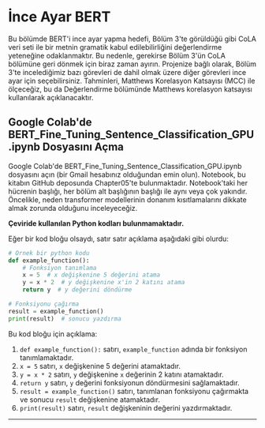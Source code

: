 # İnce Ayar BERT
Bu bölümde BERT'i ince ayar yapma hedefi, Bölüm 3'te görüldüğü gibi CoLA veri seti ile bir metnin gramatik kabul edilebilirliğini değerlendirme yeteneğine odaklanmaktır. Bu nedenle, gerekirse Bölüm 3'ün CoLA bölümüne geri dönmek için biraz zaman ayırın. Projenize bağlı olarak, Bölüm 3'te incelediğimiz bazı görevleri de dahil olmak üzere diğer görevleri ince ayar için seçebilirsiniz. Tahminleri, Matthews Korelasyon Katsayısı (MCC) ile ölçeceğiz, bu da Değerlendirme bölümünde Matthews korelasyon katsayısı kullanılarak açıklanacaktır.

## Google Colab'de BERT_Fine_Tuning_Sentence_Classification_GPU.ipynb Dosyasını Açma
Google Colab'de BERT_Fine_Tuning_Sentence_Classification_GPU.ipynb dosyasını açın (bir Gmail hesabınız olduğundan emin olun). Notebook, bu kitabın GitHub deposunda Chapter05'te bulunmaktadır. Notebook'taki her hücrenin başlığı, her bölüm alt başlığının başlığı ile aynı veya çok yakındır. Öncelikle, neden transformer modellerinin donanım kısıtlamalarını dikkate almak zorunda olduğunu inceleyeceğiz.

**Çeviride kullanılan Python kodları bulunmamaktadır.**

Eğer bir kod bloğu olsaydı, satır satır açıklama aşağıdaki gibi olurdu:
```python
# Örnek bir python kodu
def example_function():
    # Fonksiyon tanımlama
    x = 5  # x değişkenine 5 değerini atama
    y = x * 2  # y değişkenine x'in 2 katını atama
    return y  # y değerini döndürme

# Fonksiyonu çağırma
result = example_function()
print(result)  # sonucu yazdırma
```
Bu kod bloğu için açıklama:
1. `def example_function():` satırı, `example_function` adında bir fonksiyon tanımlamaktadır.
2. `x = 5` satırı, `x` değişkenine 5 değerini atamaktadır.
3. `y = x * 2` satırı, `y` değişkenine `x` değerinin 2 katını atamaktadır.
4. `return y` satırı, `y` değerini fonksiyonun döndürmesini sağlamaktadır.
5. `result = example_function()` satırı, tanımlanan fonksiyonu çağırmakta ve sonucu `result` değişkenine atamaktadır.
6. `print(result)` satırı, `result` değişkeninin değerini yazdırmaktadır.

---

